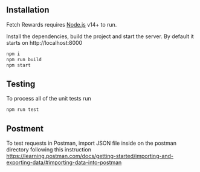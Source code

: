 ## Installation

Fetch Rewards requires [Node.js](https://nodejs.org/) v14+ to run.

Install the dependencies, build the project and start the server. By default it starts on http://localhost:8000

```sh
npm i
npm run build
npm start
```

## Testing

To process all of the unit tests run

```sh
npm run test
```

## Postment

To test requests in Postman, import JSON file inside on the postman directory following this instruction 
https://learning.postman.com/docs/getting-started/importing-and-exporting-data/#importing-data-into-postman
